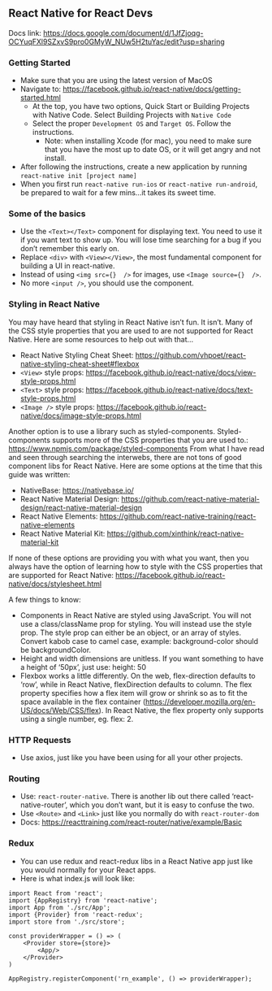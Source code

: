 ## React Native for React Devs

Docs link: https://docs.google.com/document/d/1JfZjoqg-OCYuqFXl9SZxvS9pro0GMyW_NUw5H2tuYac/edit?usp=sharing

### Getting Started
* Make sure that you are using the latest version of MacOS
* Navigate to: https://facebook.github.io/react-native/docs/getting-started.html
  * At the top, you have two options, Quick Start or Building Projects with Native Code. Select Building Projects with `Native Code`
  * Select the proper `Development OS` and `Target OS`. Follow the instructions.
    * Note: when installing Xcode (for mac), you need to make sure that you have the most up to date OS, or it will get angry and not install.
* After following the instructions, create a new application by running `react-native init [project name]`
* When you first run `react-native run-ios` or `react-native run-android`, be prepared to wait for a few mins...it takes its sweet time.

### Some of the basics
* Use the `<Text></Text>` component for displaying text. You need to use it if you want text to show up. You will lose time searching for a bug if you don’t remember this early on.
* Replace `<div>` with `<View></View>`, the most fundamental component for building a UI in react-native.
* Instead of using `<img src={}  />` for images, use `<Image source={}  />`.
* No more `<input />`, you should use the <TextInput /> component.

### Styling in React Native

You may have heard that styling in React Native isn’t fun. It isn’t. Many of the CSS style properties that you are used to are not supported for React Native. Here are some resources to help out with that…
* React Native Styling Cheat Sheet: https://github.com/vhpoet/react-native-styling-cheat-sheet#flexbox
* `<View>` style props: https://facebook.github.io/react-native/docs/view-style-props.html
* `<Text>` style props: https://facebook.github.io/react-native/docs/text-style-props.html
* `<Image />` style props: https://facebook.github.io/react-native/docs/image-style-props.html

Another option is to use a library such as styled-components. Styled-components supports more of the CSS properties that you are used to.: https://www.npmjs.com/package/styled-components
From what I have read and seen through searching the interwebs, there are not tons of good component libs for React Native. Here are some options at the time that this guide was written:

* NativeBase: https://nativebase.io/
* React Native Material Design: https://github.com/react-native-material-design/react-native-material-design
* React Native Elements: https://github.com/react-native-training/react-native-elements
* React Native Material Kit: https://github.com/xinthink/react-native-material-kit

If none of these options are providing you with what you want, then you always have the option of learning how to style with the CSS properties that are supported for React Native: https://facebook.github.io/react-native/docs/stylesheet.html

A few things to know:

* Components in React Native are styled using JavaScript. You will not use a class/className prop for styling. You will instead use the style prop. The style prop can either be an object, or an array of styles. Convert kabob case to camel case, example: background-color should be backgroundColor.
* Height and width dimensions are unitless. If you want something to have a height of ‘50px’, just use: height: 50
* Flexbox works a little differently. On the web, flex-direction defaults to ‘row’, while in React Native, flexDirection defaults to column. The flex property specifies how a flex item will grow or shrink so as to fit the space available in the flex container (https://developer.mozilla.org/en-US/docs/Web/CSS/flex). In React Native, the flex property only supports using a single number, eg. flex: 2.

### HTTP Requests
* Use axios, just like you have been using for all your other projects.

### Routing
* Use: `react-router-native`. There is another lib out there called ‘react-native-router’, which you don’t want, but it is easy to confuse the two.
* Use `<Route>` and `<Link>` just like you normally do with `react-router-dom`
* Docs: https://reacttraining.com/react-router/native/example/Basic

### Redux
* You can use redux and react-redux libs in a React Native app just like you would normally for your React apps.
* Here is what index.js will look like:

```
import React from 'react';
import {AppRegistry} from 'react-native';
import App from './src/App';
import {Provider} from 'react-redux';
import store from './src/store';

const providerWrapper = () => (
    <Provider store={store}>
        <App/>
    </Provider>
)

AppRegistry.registerComponent('rn_example', () => providerWrapper);

```
